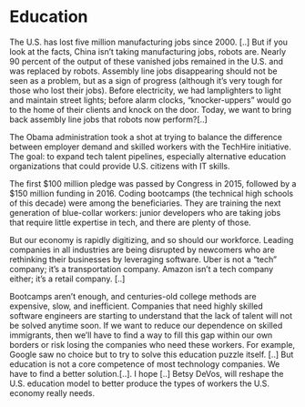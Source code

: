 # Education

The U.S. has lost five million manufacturing jobs since 2000. [..] But if you look at the facts, China isn’t taking manufacturing jobs, robots are. Nearly 90 percent of the output of these vanished jobs remained in the U.S. and was replaced by robots. Assembly line jobs disappearing should not be seen as a problem, but as a sign of progress (although it’s very tough for those who lost their jobs). Before electricity, we had lamplighters to light and maintain street lights; before alarm clocks, “knocker-uppers” would go to the home of their clients and knock on the door. Today, we want to bring back assembly line jobs that robots now perform?[..]

The Obama administration took a shot at trying to balance the difference between employer demand and skilled workers with the TechHire initiative. The goal: to expand tech talent pipelines, especially alternative education organizations that could provide U.S. citizens with IT skills.

The first $100 million pledge was passed by Congress in 2015, followed by a $150 million funding in 2016. Coding bootcamps (the technical high schools of this decade) were among the beneficiaries. They are training the next generation of blue-collar workers: junior developers who are taking jobs that require little expertise in tech, and there are plenty of those.

But our economy is rapidly digitizing, and so should our workforce. Leading companies in all industries are being disrupted by newcomers who are rethinking their businesses by leveraging software. Uber is not a “tech” company; it’s a transportation company. Amazon isn’t a tech company either; it’s a retail company. [..]

Bootcamps aren’t enough, and centuries-old college methods are expensive, slow, and inefficient. Companies that need highly skilled software engineers are starting to understand that the lack of talent will not be solved anytime soon. If we want to reduce our dependence on skilled immigrants, then we’ll have to find a way to fill this gap within our own borders or risk losing the companies who need these workers. For example, Google saw no choice but to try to solve this education puzzle itself. [..] But education is not a core competence of most technology companies. We have to find a better solution.[..]. I hope [..] Betsy DeVos, will reshape the U.S. education model to better produce the types of workers the U.S. economy really needs.















